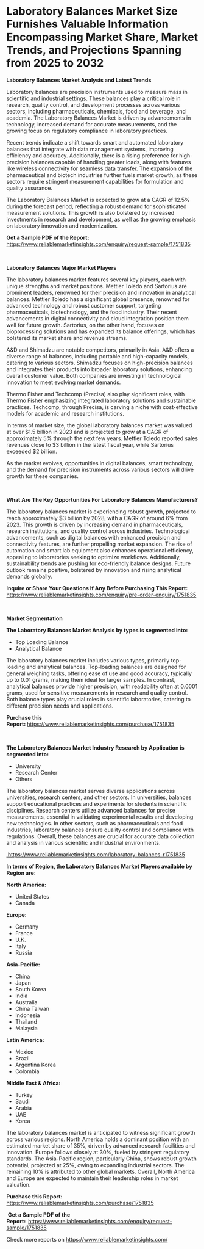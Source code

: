 <p><h1>Laboratory Balances Market Size Furnishes Valuable Information Encompassing Market Share, Market Trends, and Projections Spanning from 2025 to 2032</h1></p><p><strong>Laboratory Balances Market Analysis and Latest Trends</strong></p>
<p><p>Laboratory balances are precision instruments used to measure mass in scientific and industrial settings. These balances play a critical role in research, quality control, and development processes across various sectors, including pharmaceuticals, chemicals, food and beverage, and academia. The Laboratory Balances Market is driven by advancements in technology, increased demand for accurate measurements, and the growing focus on regulatory compliance in laboratory practices.</p><p>Recent trends indicate a shift towards smart and automated laboratory balances that integrate with data management systems, improving efficiency and accuracy. Additionally, there is a rising preference for high-precision balances capable of handling greater loads, along with features like wireless connectivity for seamless data transfer. The expansion of the pharmaceutical and biotech industries further fuels market growth, as these sectors require stringent measurement capabilities for formulation and quality assurance. </p><p>The Laboratory Balances Market is expected to grow at a CAGR of 12.5% during the forecast period, reflecting a robust demand for sophisticated measurement solutions. This growth is also bolstered by increased investments in research and development, as well as the growing emphasis on laboratory innovation and modernization.</p></p>
<p><strong>Get a Sample PDF of the Report:&nbsp;</strong> <a href="https://www.reliablemarketinsights.com/enquiry/request-sample/1751835?utm_campaign=2282&utm_medium=2&utm_source=Github&utm_content=ia&utm_term=19022025&utm_id=laboratory-balances">https://www.reliablemarketinsights.com/enquiry/request-sample/1751835</a></p>
<p>&nbsp;</p>
<p><strong>Laboratory Balances Major Market Players</strong></p>
<p><p>The laboratory balances market features several key players, each with unique strengths and market positions. Mettler Toledo and Sartorius are prominent leaders, renowned for their precision and innovation in analytical balances. Mettler Toledo has a significant global presence, renowned for advanced technology and robust customer support, targeting pharmaceuticals, biotechnology, and the food industry. Their recent advancements in digital connectivity and cloud integration position them well for future growth. Sartorius, on the other hand, focuses on bioprocessing solutions and has expanded its balance offerings, which has bolstered its market share and revenue streams.</p><p>A&D and Shimadzu are notable competitors, primarily in Asia. A&D offers a diverse range of balances, including portable and high-capacity models, catering to various sectors. Shimadzu focuses on high-precision balances and integrates their products into broader laboratory solutions, enhancing overall customer value. Both companies are investing in technological innovation to meet evolving market demands.</p><p>Thermo Fisher and Techcomp (Precisa) also play significant roles, with Thermo Fisher emphasizing integrated laboratory solutions and sustainable practices. Techcomp, through Precisa, is carving a niche with cost-effective models for academic and research institutions.</p><p>In terms of market size, the global laboratory balances market was valued at over $1.5 billion in 2023 and is projected to grow at a CAGR of approximately 5% through the next few years. Mettler Toledo reported sales revenues close to $3 billion in the latest fiscal year, while Sartorius exceeded $2 billion.</p><p>As the market evolves, opportunities in digital balances, smart technology, and the demand for precision instruments across various sectors will drive growth for these companies.</p></p>
<p>&nbsp;</p>
<p><strong>What Are The Key Opportunities For Laboratory Balances Manufacturers?</strong></p>
<p><p>The laboratory balances market is experiencing robust growth, projected to reach approximately $3 billion by 2028, with a CAGR of around 6% from 2023. This growth is driven by increasing demand in pharmaceuticals, research institutions, and quality control across industries. Technological advancements, such as digital balances with enhanced precision and connectivity features, are further propelling market expansion. The rise of automation and smart lab equipment also enhances operational efficiency, appealing to laboratories seeking to optimize workflows. Additionally, sustainability trends are pushing for eco-friendly balance designs. Future outlook remains positive, bolstered by innovation and rising analytical demands globally.</p></p>
<p><strong>Inquire or Share Your Questions If Any Before Purchasing This Report:</strong> <a href="https://www.reliablemarketinsights.com/enquiry/pre-order-enquiry/1751835?utm_campaign=2282&utm_medium=2&utm_source=Github&utm_content=ia&utm_term=19022025&utm_id=laboratory-balances">https://www.reliablemarketinsights.com/enquiry/pre-order-enquiry/1751835</a></p>
<p>&nbsp;</p>
<p><strong>Market Segmentation</strong></p>
<p><strong>The Laboratory Balances Market Analysis by types is segmented into:</strong></p>
<p><ul><li>Top Loading Balance</li><li>Analytical Balance</li></ul></p>
<p><p>The laboratory balances market includes various types, primarily top-loading and analytical balances. Top-loading balances are designed for general weighing tasks, offering ease of use and good accuracy, typically up to 0.01 grams, making them ideal for larger samples. In contrast, analytical balances provide higher precision, with readability often at 0.0001 grams, used for sensitive measurements in research and quality control. Both balance types play crucial roles in scientific laboratories, catering to different precision needs and applications.</p></p>
<p><strong>Purchase this Report:&nbsp;</strong><a href="https://www.reliablemarketinsights.com/purchase/1751835?utm_campaign=2282&utm_medium=2&utm_source=Github&utm_content=ia&utm_term=19022025&utm_id=laboratory-balances">https://www.reliablemarketinsights.com/purchase/1751835</a></p>
<p>&nbsp;</p>
<p><strong>The Laboratory Balances Market Industry Research by Application is segmented into:</strong></p>
<p><ul><li>University</li><li>Research Center</li><li>Others</li></ul></p>
<p><p>The laboratory balances market serves diverse applications across universities, research centers, and other sectors. In universities, balances support educational practices and experiments for students in scientific disciplines. Research centers utilize advanced balances for precise measurements, essential in validating experimental results and developing new technologies. In other sectors, such as pharmaceuticals and food industries, laboratory balances ensure quality control and compliance with regulations. Overall, these balances are crucial for accurate data collection and analysis in various scientific and industrial environments.</p></p>
<p><a href="https://www.reliablemarketinsights.com/laboratory-balances-r1751835?utm_campaign=2282&utm_medium=2&utm_source=Github&utm_content=ia&utm_term=19022025&utm_id=laboratory-balances">&nbsp;https://www.reliablemarketinsights.com/laboratory-balances-r1751835</a></p>
<p><strong>In terms of Region, the Laboratory Balances Market Players available by Region are:</strong></p>
<p>
    <p> <strong> North America: </strong>
        <ul>
            <li>United States</li>
            <li>Canada</li>
        </ul>
        </p> 
    <p> <strong> Europe: </strong>
        <ul>
            <li>Germany</li>
            <li>France</li>
            <li>U.K.</li>
            <li>Italy</li>
            <li>Russia</li>
        </ul>
        </p> 
    <p> <strong> Asia-Pacific: </strong>
        <ul>
            <li>China</li>
            <li>Japan</li>
            <li>South Korea</li>
            <li>India</li>
            <li>Australia</li>
            <li>China Taiwan</li>
            <li>Indonesia</li>
            <li>Thailand</li>
            <li>Malaysia</li>
        </ul>
        </p> 
    <p> <strong> Latin America: </strong>
        <ul>
            <li>Mexico</li>
            <li>Brazil</li>
            <li>Argentina Korea</li>
            <li>Colombia</li>
        </ul>
        </p> 
    <p> <strong> Middle East & Africa: </strong>
        <ul>
            <li>Turkey</li>
            <li>Saudi</li>
            <li>Arabia</li>
            <li>UAE</li>
            <li>Korea</li>
        </ul>
    </p>
    </p>
<p><p>The laboratory balances market is anticipated to witness significant growth across various regions. North America holds a dominant position with an estimated market share of 35%, driven by advanced research facilities and innovation. Europe follows closely at 30%, fueled by stringent regulatory standards. The Asia-Pacific region, particularly China, shows robust growth potential, projected at 25%, owing to expanding industrial sectors. The remaining 10% is attributed to other global markets. Overall, North America and Europe are expected to maintain their leadership roles in market valuation.</p></p>
<p><strong>Purchase this Report: </strong><a href="https://www.reliablemarketinsights.com/purchase/1751835?utm_campaign=2282&utm_medium=2&utm_source=Github&utm_content=ia&utm_term=19022025&utm_id=laboratory-balances">https://www.reliablemarketinsights.com/purchase/1751835</a></p>
<p>&nbsp;<strong>Get a Sample PDF of the Report:&nbsp;&nbsp;</strong><a href="https://www.reliablemarketinsights.com/enquiry/request-sample/1751835?utm_campaign=2282&utm_medium=2&utm_source=Github&utm_content=ia&utm_term=19022025&utm_id=laboratory-balances">https://www.reliablemarketinsights.com/enquiry/request-sample/1751835</a></p>
<p><strong></strong></p>
<p>Check more reports on <a href="https://www.reliablemarketinsights.com/?utm_campaign=2282&utm_medium=2&utm_source=Github&utm_content=ia&utm_term=19022025&utm_id=laboratory-balances">https://www.reliablemarketinsights.com/</a></p>